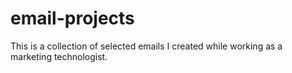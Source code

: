 # email-projects
This is a collection of selected emails I created while working as a marketing technologist.
